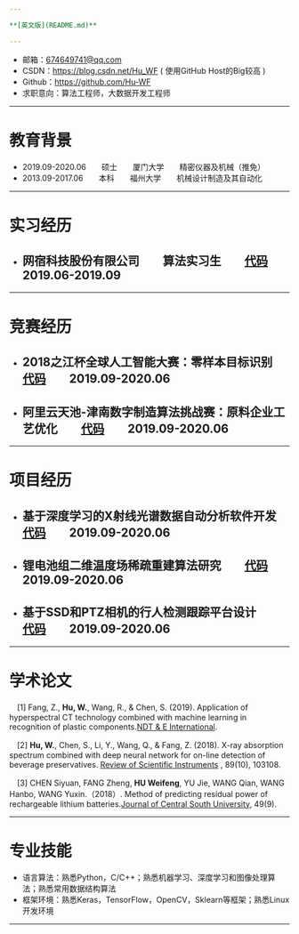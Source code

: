 ```yaml
---

**[英文版](README.md)**  

---
```


 - 邮箱：674649741@qq.com 
 - CSDN：https://blog.csdn.net/Hu_WF ( 使用GitHub Host的Big较高  )
 - Github：https://github.com/Hu-WF 
 - 求职意向：算法工程师，大数据开发工程师
 
 ---
 
# 教育背景
- 2019.09-2020.06　　硕士　　厦门大学　　精密仪器及机械（推免）　　
- 2013.09-2017.06　　本科　　福州大学　　机械设计制造及其自动化　　

---

# 实习经历
- ## 网宿科技股份有限公司　　算法实习生　　[代码](https://github.com/Hu-WF/WS_InternshipProject)　　2019.06-2019.09

---

# 竞赛经历
- ## 2018之江杯全球人工智能大赛：零样本目标识别　　[代码](https://github.com/Hu-WF/WS_InternshipProject)　　2019.09-2020.06
- ## 阿里云天池-津南数字制造算法挑战赛：原料企业工艺优化　　[代码](https://github.com/Hu-WF/2019Jinnan-Digital-Manufacturing-DMAC)　　2019.09-2020.06

---

# 项目经历
- ## 基于深度学习的X射线光谱数据自动分析软件开发　　[代码](https://github.com/Hu-WF/XASDataProcessingProject)　　2019.09-2020.06
- ## 锂电池组二维温度场稀疏重建算法研究　　[代码](https://github.com/Hu-WF/TemperatureField-Reconstruction)　　2019.09-2020.06
- ## 基于SSD和PTZ相机的行人检测跟踪平台设计　　[代码](https://github.com/Hu-WF/Face-tracking-PTZ-camera-project)　　2019.09-2020.06

---

# 学术论文
　[1] Fang, Z., **Hu, W.**, Wang, R., & Chen, S. (2019). Application of hyperspectral CT technology combined with machine learning in recognition of plastic components.[NDT & E International](https://www.sciencedirect.com/science/article/pii/S0963869518305619?via%3Dihub).  

　[2] **Hu, W.**, Chen, S., Li, Y., Wang, Q., & Fang, Z. (2018). X-ray absorption spectrum combined with deep neural network for on-line detection of beverage preservatives. [Review of Scientific Instruments](https://aip.scitation.org/doi/10.1063/1.5048281)
, 89(10), 103108.  

　[3] CHEN Siyuan, FANG Zheng, **HU Weifeng**, YU Jie, WANG Qian, WANG Hanbo, WANG Yuxin.（2018）. Method of predicting residual power of rechargeable lithium batteries.[Journal of Central South University](http://www.zndxzk.com.cn/paper/paperView.aspx?id=paper_318535), 49(9).  

---

# 专业技能
- 语言算法：熟悉Python，C/C++；熟悉机器学习、深度学习和图像处理算法；熟悉常用数据结构算法 
- 框架环境：熟悉Keras，TensorFlow，OpenCV，Sklearn等框架；熟悉Linux开发环境 

---
